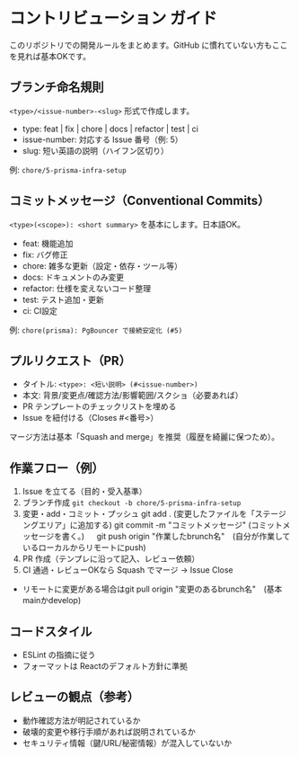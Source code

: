 # コントリビューション ガイド

このリポジトリでの開発ルールをまとめます。GitHub に慣れていない方もここを見れば基本OKです。

## ブランチ命名規則
`<type>/<issue-number>-<slug>` 形式で作成します。

- type: feat | fix | chore | docs | refactor | test | ci
- issue-number: 対応する Issue 番号（例: 5）
- slug: 短い英語の説明（ハイフン区切り）

例: `chore/5-prisma-infra-setup`

## コミットメッセージ（Conventional Commits）
`<type>(<scope>): <short summary>` を基本にします。日本語OK。

- feat: 機能追加
- fix: バグ修正
- chore: 雑多な更新（設定・依存・ツール等）
- docs: ドキュメントのみ変更
- refactor: 仕様を変えないコード整理
- test: テスト追加・更新
- ci: CI設定

例: `chore(prisma): PgBouncer で接続安定化 (#5)` 

## プルリクエスト（PR）
- タイトル: `<type>: <短い説明> (#<issue-number>)`
- 本文: 背景/変更点/確認方法/影響範囲/スクショ（必要あれば）
- PR テンプレートのチェックリストを埋める
- Issue を紐付ける（Closes #<番号>）

マージ方法は基本「Squash and merge」を推奨（履歴を綺麗に保つため）。

## 作業フロー（例）
1. Issue を立てる（目的・受入基準）
2. ブランチ作成 `git checkout -b chore/5-prisma-infra-setup`
3. 変更・add・コミット・プッシュ
   git add .      (変更したファイルを「ステージングエリア」に追加する)
   git commit -m "コミットメッセージ" (コミットメッセージを書く。)
　 git push origin "作業したbrunch名"　(自分が作業しているローカルからリモートにpush)
4. PR 作成（テンプレに沿って記入、レビュー依頼）
5. CI 通過・レビューOKなら Squash でマージ → Issue Close
- リモートに変更がある場合はgit pull origin "変更のあるbrunch名"　(基本mainかdevelop)

## コードスタイル
- ESLint の指摘に従う
- フォーマットは Reactのデフォルト方針に準拠

## レビューの観点（参考）
- 動作確認方法が明記されているか
- 破壊的変更や移行手順があれば説明されているか
- セキュリティ情報（鍵/URL/秘密情報）が混入していないか
